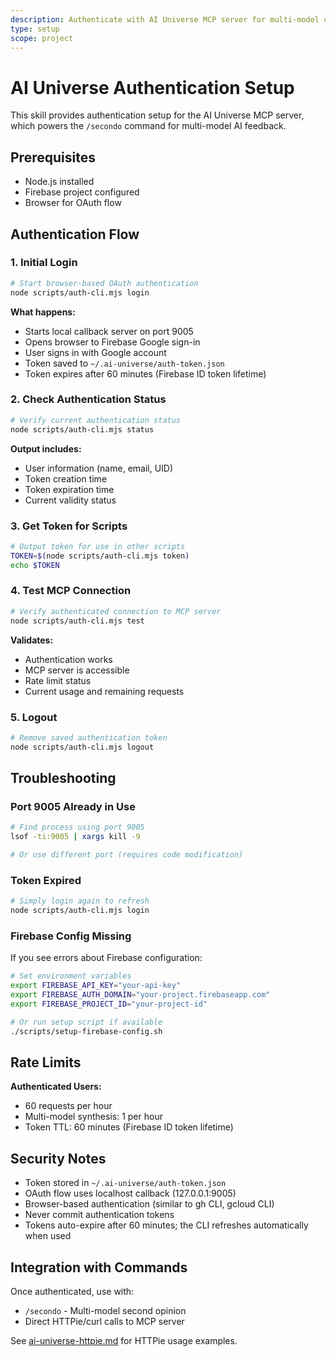 ```yaml
---
description: Authenticate with AI Universe MCP server for multi-model commands
type: setup
scope: project
---
```


# AI Universe Authentication Setup

This skill provides authentication setup for the AI Universe MCP server, which powers the `/secondo` command for multi-model AI feedback.

## Prerequisites

- Node.js installed
- Firebase project configured
- Browser for OAuth flow

## Authentication Flow

### 1. Initial Login

```bash
# Start browser-based OAuth authentication
node scripts/auth-cli.mjs login
```

**What happens:**
- Starts local callback server on port 9005
- Opens browser to Firebase Google sign-in
- User signs in with Google account
- Token saved to `~/.ai-universe/auth-token.json`
- Token expires after 60 minutes (Firebase ID token lifetime)

### 2. Check Authentication Status

```bash
# Verify current authentication status
node scripts/auth-cli.mjs status
```

**Output includes:**
- User information (name, email, UID)
- Token creation time
- Token expiration time
- Current validity status

### 3. Get Token for Scripts

```bash
# Output token for use in other scripts
TOKEN=$(node scripts/auth-cli.mjs token)
echo $TOKEN
```

### 4. Test MCP Connection

```bash
# Verify authenticated connection to MCP server
node scripts/auth-cli.mjs test
```

**Validates:**
- Authentication works
- MCP server is accessible
- Rate limit status
- Current usage and remaining requests

### 5. Logout

```bash
# Remove saved authentication token
node scripts/auth-cli.mjs logout
```

## Troubleshooting

### Port 9005 Already in Use

```bash
# Find process using port 9005
lsof -ti:9005 | xargs kill -9

# Or use different port (requires code modification)
```

### Token Expired

```bash
# Simply login again to refresh
node scripts/auth-cli.mjs login
```

### Firebase Config Missing

If you see errors about Firebase configuration:

```bash
# Set environment variables
export FIREBASE_API_KEY="your-api-key"
export FIREBASE_AUTH_DOMAIN="your-project.firebaseapp.com"
export FIREBASE_PROJECT_ID="your-project-id"

# Or run setup script if available
./scripts/setup-firebase-config.sh
```

## Rate Limits

**Authenticated Users:**
- 60 requests per hour
- Multi-model synthesis: 1 per hour
- Token TTL: 60 minutes (Firebase ID token lifetime)

## Security Notes

- Token stored in `~/.ai-universe/auth-token.json`
- OAuth flow uses localhost callback (127.0.0.1:9005)
- Browser-based authentication (similar to gh CLI, gcloud CLI)
- Never commit authentication tokens
- Tokens auto-expire after 60 minutes; the CLI refreshes automatically when used

## Integration with Commands

Once authenticated, use with:
- `/secondo` - Multi-model second opinion
- Direct HTTPie/curl calls to MCP server

See [ai-universe-httpie.md](ai-universe-httpie.md) for HTTPie usage examples.
